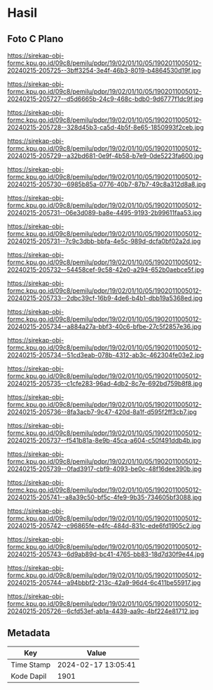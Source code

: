 # Hasil

## Foto C Plano

https://sirekap-obj-formc.kpu.go.id/09c8/pemilu/pdpr/19/02/01/10/05/1902011005012-20240215-205725--3bff3254-3e4f-46b3-8019-b4864530d19f.jpg

https://sirekap-obj-formc.kpu.go.id/09c8/pemilu/pdpr/19/02/01/10/05/1902011005012-20240215-205727--d5d6665b-24c9-468c-bdb0-9d6777f1dc9f.jpg

https://sirekap-obj-formc.kpu.go.id/09c8/pemilu/pdpr/19/02/01/10/05/1902011005012-20240215-205728--328d45b3-ca5d-4b5f-8e65-1850993f2ceb.jpg

https://sirekap-obj-formc.kpu.go.id/09c8/pemilu/pdpr/19/02/01/10/05/1902011005012-20240215-205729--a32bd681-0e9f-4b58-b7e9-0de5223fa600.jpg

https://sirekap-obj-formc.kpu.go.id/09c8/pemilu/pdpr/19/02/01/10/05/1902011005012-20240215-205730--6985b85a-0776-40b7-87b7-49c8a312d8a8.jpg

https://sirekap-obj-formc.kpu.go.id/09c8/pemilu/pdpr/19/02/01/10/05/1902011005012-20240215-205731--06e3d089-ba8e-4495-9193-2b99611faa53.jpg

https://sirekap-obj-formc.kpu.go.id/09c8/pemilu/pdpr/19/02/01/10/05/1902011005012-20240215-205731--7c9c3dbb-bbfa-4e5c-989d-dcfa0bf02a2d.jpg

https://sirekap-obj-formc.kpu.go.id/09c8/pemilu/pdpr/19/02/01/10/05/1902011005012-20240215-205732--54458cef-9c58-42e0-a294-652b0aebce5f.jpg

https://sirekap-obj-formc.kpu.go.id/09c8/pemilu/pdpr/19/02/01/10/05/1902011005012-20240215-205733--2dbc39cf-16b9-4de6-b4b1-dbb19a5368ed.jpg

https://sirekap-obj-formc.kpu.go.id/09c8/pemilu/pdpr/19/02/01/10/05/1902011005012-20240215-205734--a884a27a-bbf3-40c6-bfbe-27c5f2857e36.jpg

https://sirekap-obj-formc.kpu.go.id/09c8/pemilu/pdpr/19/02/01/10/05/1902011005012-20240215-205734--51cd3eab-078b-4312-ab3c-462304fe03e2.jpg

https://sirekap-obj-formc.kpu.go.id/09c8/pemilu/pdpr/19/02/01/10/05/1902011005012-20240215-205735--c1cfe283-96ad-4db2-8c7e-692bd759b8f8.jpg

https://sirekap-obj-formc.kpu.go.id/09c8/pemilu/pdpr/19/02/01/10/05/1902011005012-20240215-205736--8fa3acb7-9c47-420d-8a1f-d595f2ff3cb7.jpg

https://sirekap-obj-formc.kpu.go.id/09c8/pemilu/pdpr/19/02/01/10/05/1902011005012-20240215-205737--f541b81a-8e9b-45ca-a604-c50f491ddb4b.jpg

https://sirekap-obj-formc.kpu.go.id/09c8/pemilu/pdpr/19/02/01/10/05/1902011005012-20240215-205739--0fad3917-cbf9-4093-be0c-48f16dee390b.jpg

https://sirekap-obj-formc.kpu.go.id/09c8/pemilu/pdpr/19/02/01/10/05/1902011005012-20240215-205741--a8a39c50-bf5c-4fe9-9b35-734605bf3088.jpg

https://sirekap-obj-formc.kpu.go.id/09c8/pemilu/pdpr/19/02/01/10/05/1902011005012-20240215-205742--c96865fe-e4fc-484d-831c-ede6fd1905c2.jpg

https://sirekap-obj-formc.kpu.go.id/09c8/pemilu/pdpr/19/02/01/10/05/1902011005012-20240215-205743--6d9ab89d-bc41-4765-bb83-18d7d30f9e44.jpg

https://sirekap-obj-formc.kpu.go.id/09c8/pemilu/pdpr/19/02/01/10/05/1902011005012-20240215-205744--a94bbbf2-213c-42a9-96d4-6c411be55917.jpg

https://sirekap-obj-formc.kpu.go.id/09c8/pemilu/pdpr/19/02/01/10/05/1902011005012-20240215-205726--6cfd53ef-ab1a-4439-aa9c-4bf224e81712.jpg


## Metadata

| Key        | Value               |
| ---------- | ------------------- |
| Time Stamp | 2024-02-17 13:05:41 |
| Kode Dapil | 1901                |



